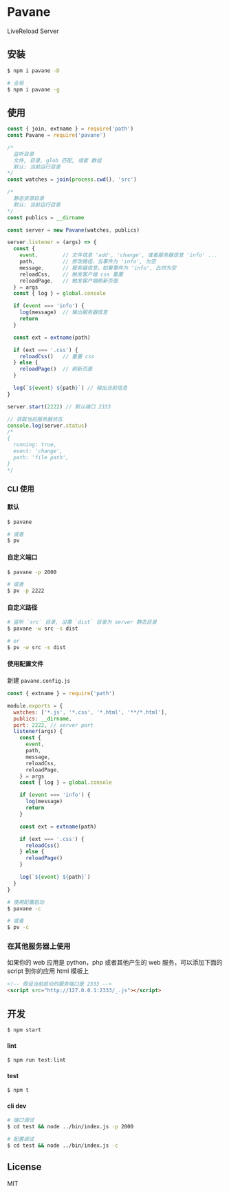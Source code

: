 # Pavane

LiveReload Server

## 安装

```bash
$ npm i pavane -D

# 全局
$ npm i pavane -g
```

## 使用

```js
const { join, extname } = require('path')
const Pavane = require('pavane')

/*
  监听目录
  文件, 目录, glob 匹配, 或者 数组
  默认: 当前运行目录
*/
const watches = join(process.cwd(), 'src')

/*
  静态资源目录
  默认: 当前运行目录
*/
const publics = __dirname

const server = new Pavane(watches, publics)

server.listener = (args) => {
  const {
    event,        // 文件信息 'add', 'change', 或者服务器信息 'info' ...
    path,         // 修改路径，当事件为 'info', 为空
    message,      // 服务器信息，如果事件为 'info', 此时为空
    reloadCss,    // 触发客户端 css 重置
    reloadPage,   // 触发客户端刷新页面
  } = args
  const { log } = global.console

  if (event === 'info') {
    log(message)  // 输出服务器信息
    return
  }

  const ext = extname(path)

  if (ext === '.css') {
    reloadCss()   // 重置 css
  } else {
    reloadPage()  // 刷新页面
  }

  log(`${event} ${path}`) // 输出当前信息
}

server.start(2222) // 默认端口 2333

// 获取当前服务器状态
console.log(server.status)
/*
{
  running: true,
  event: 'change',
  path: 'file path',
}
*/
```

### CLI 使用

#### 默认

```bash
$ pavane

# 或者
$ pv
```

#### 自定义端口

```bash
$ pavane -p 2000

# 或者
$ pv -p 2222
```

#### 自定义路径

```bash
# 监听 `src` 目录, 设置 `dist` 目录为 server 静态目录
$ pavane -w src -s dist

# or
$ pv -w src -s dist
```

#### 使用配置文件

新建 `pavane.config.js`

```js
const { extname } = require('path')

module.exports = {
  watches: ['*.js', '*.css', '*.html', '**/*.html'],
  publics: __dirname,
  port: 2222, // server port
  listener(args) {
    const {
      event,
      path,
      message,
      reloadCss,
      reloadPage,
    } = args
    const { log } = global.console

    if (event === 'info') {
      log(message)
      return
    }

    const ext = extname(path)

    if (ext === '.css') {
      reloadCss()
    } else {
      reloadPage()
    }

    log(`${event} ${path}`)
  }
}
```

```bash
# 使用配置启动
$ pavane -c

# 或者
$ pv -c
```

### 在其他服务器上使用

如果你的 web 应用是 python，php 或者其他产生的 web 服务，可以添加下面的 script 到你的应用 html 模板上

```html
<!-- 假设当前启动的服务端口是 2333 -->
<script src="http://127.0.0.1:2333/_.js"></script>
```

## 开发

```bash
$ npm start
```

#### lint

```bash
$ npm run test:lint
```

#### test

```bash
$ npm t
```

#### cli dev

```bash
# 端口调试
$ cd test && node ../bin/index.js -p 2000

# 配置调试
$ cd test && node ../bin/index.js -c
```

## License

MIT
